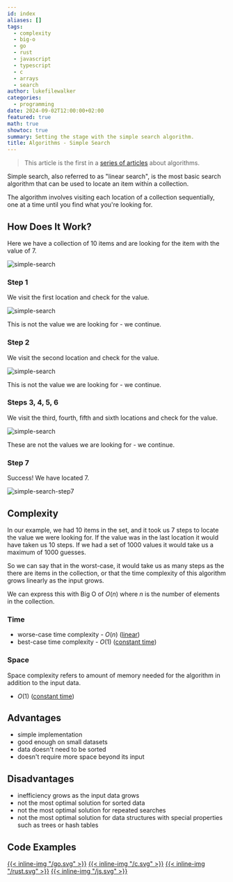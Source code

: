 ```yaml
---
id: index
aliases: []
tags:
  - complexity
  - big-o
  - go
  - rust
  - javascript
  - typescript
  - c
  - arrays
  - search
author: lukefilewalker
categories:
  - programming
date: 2024-09-02T12:00:00+02:00
featured: true
math: true
showtoc: true
summary: Setting the stage with the simple search algorithm.
title: Algorithms - Simple Search
---
```

> This article is the first in a [series of articles](/category/programming/general/algorithms/) about algorithms.

Simple search, also referred to as "linear search", is the most basic search algorithm that can be used to locate an item within a collection.

The algorithm involves visiting each location of a collection sequentially, one at a time until you find what you're looking for.

## How Does It Work?

Here we have a collection of 10 items and are looking for the item with the value of 7.

![simple-search](simple-search.svg)

### Step 1

We visit the first location and check for the value.

![simple-search](simple-search-1.svg)

This is not the value we are looking for - we continue.

### Step 2

We visit the second location and check for the value.

![simple-search](simple-search-2.svg)

This is not the value we are looking for - we continue.

### Steps 3, 4, 5, 6

We visit the third, fourth, fifth and sixth locations and check for the value.

![simple-search](simple-search-3.svg)

These are not the values we are looking for - we continue.

### Step 7

Success! We have located 7.

![simple-search-step7](simple-search-7.svg)

## Complexity

In our example, we had 10 items in the set, and it took us 7 steps to locate the value we were looking for. If the value was in the last location it would have taken us 10 steps. If we had a set of 1000 values it would take us a maximum of 1000 guesses.

So we can say that in the worst-case, it would take us as many steps as the there are items in the collection, or that the time complexity of this algorithm grows linearly as the input grows.

We can express this with Big O of $O(n)$ where $n$ is the number of elements in the collection.

### Time

- worse-case time complexity - $O(n)$ ([linear](/category/programming/general/understanding-big-o#linear-time-or-on))
- best-case time complexity - $O(1)$ ([constant time](/category/programming/general/understanding-big-o#constant-time-or-o1))

### Space

Space complexity refers to amount of memory needed for the algorithm in addition to the input data.

- $O(1)$ ([constant time](/category/programming/general/understanding-big-o#constant-time-or-o1))

## Advantages

- simple implementation
- good enough on small datasets
- data doesn't need to be sorted
- doesn't require more space beyond its input

## Disadvantages

- inefficiency grows as the input data grows
- not the most optimal solution for sorted data
- not the most optimal solution for repeated searches
- not the most optimal solution for data structures with special properties such as trees or hash tables

## Code Examples

[{{< inline-img "/go.svg" >}}](https://github.com/claudemuller/algorithms/tree/master/search-algorithms/linear-search/go)
[{{< inline-img "/c.svg" >}}](https://github.com/claudemuller/algorithms/tree/master/search-algorithms/linear-search/c)
[{{< inline-img "/rust.svg" >}}](https://github.com/claudemuller/algorithms/tree/master/search-algorithms/linear-search/rust)
[{{< inline-img "/js.svg" >}}](https://github.com/claudemuller/algorithms/tree/master/search-algorithms/linear-search/js)
